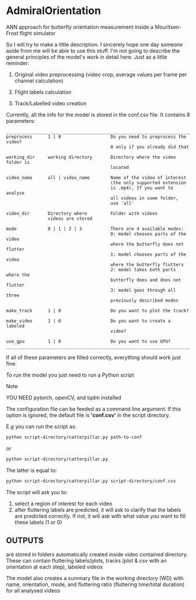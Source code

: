 # AdmiralOrientation
ANN approach for butterfly orientation measurement inside a Mouritsen-Frost flight simulator

So I will try to make a little description. I sincerely hope one day someone
aside from me will be able to use this stuff.
I'm not going to describe the general principles of the model's work in detail here.
Just as a little reminder:

1) Original video preprocessing (video crop, average values per frame per channel
calculation)

2) Flight labels calculation

3) Track/Labelled video creation

Currently, all the info for the model is stored in the conf.csv file. It contains
8 parameters:
```text
__________________________________________________________________________
preprocess      1 | 0                   Do you need to preprocess the video?
                                        0 only if you already did that

working_dir     working directory       Directory where the video folder is
                                        located

video_name      all | video_name        Name of the video of interest
                                        (the only supported extension
                                        is .mp4), If you want to analyse
                                        all videos in some folder,
                                        use 'all'

video_dir       Directory where         Folder with videos
                videos are stored

mode            0 | 1 | 2 | 3           There are 4 available modes:
                                        0: model chooses parts of the video
                                        where the butterfly does not flutter
                                        1: model chooses parts of the video
                                        where the butterfly flutters
                                        2: model takes both parts where the
                                        butterfly does and does not flutter
                                        3: model goes through all three
                                        previously described modes

make_track      1 | 0                   Do you want to plot the track?

make_video      1 | 0                   Do you want to create a labeled
                                        video?

use_gpu         1 | 0                   Do you want to use GPU?
__________________________________________________________________________
```
If all of these parameters are filled correctly, everything should work just fine.

To run the model you just need to run a Python script

>[!NOTE]
>YOU NEED pytorch, openCV, and tqdm installed

The configuration file can be feeded as a command line argument. If this option is ignored, the default file is __'conf.csv'__ in the script directory.

E.g you can run the script as:
```bash
python script-directory/catterpillar.py path-to-conf
```
or
```bash
python script-directory/catterpillar.py
```
The latter is equal to:
```bash
python script-directory/catterpillar.py script-directory/conf.csv
```
The script will ask you to:

1) select a region of interest for each video
2) after fluttering labels are predicted, it will ask to clarify that the labels are
predicted correctly. If not, it will ask with what value you want to fill these
labels (1 or 0)

## OUTPUTS
are stored in folders automatically created inside video contained directory.
These can contain fluttering labels/plots, tracks (plot & csv with an orientation at
each step), labeled videos

The model also creates a summary file in the working directory (WD) with name, orientation,
mode, and fluttering ratio (fluttering time/total duration) for all analysed videos
